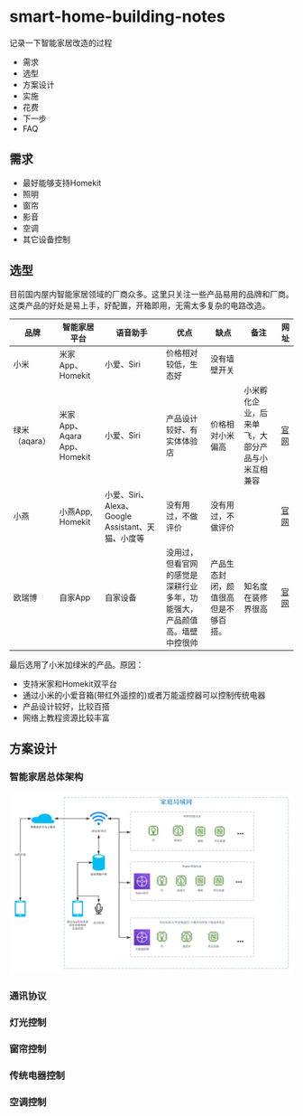 # smart-home-building-notes
记录一下智能家居改造的过程

* 需求
* 选型
* 方案设计
* 实施
* 花费
* 下一步
* FAQ

## 需求
* 最好能够支持Homekit
* 照明
* 窗帘
* 影音
* 空调
* 其它设备控制

## 选型
目前国内屋内智能家居领域的厂商众多。这里只关注一些产品易用的品牌和厂商。这类产品的好处是易上手，好配置，开箱即用，无需太多复杂的电路改造。

| 品牌 | 智能家居平台 | 语音助手 | 优点 | 缺点 | 备注 |网址|
| --- | --- | --- | --- | --- | --- | --- |
| 小米 |米家App、Homekit|小爱、Siri|价格相对较低，生态好|没有墙壁开关||
| 绿米（aqara）|米家App、Aqara App、Homekit|小爱、Siri|产品设计较好、有实体体验店|价格相对小米偏高|小米孵化企业，后来单飞，大部分产品与小米互相兼容|[官网](https://www.aqara.com/)|
| 小燕 | 小燕App, Homekit | 小爱、Siri、Alexa、Google Assistant、天猫、小度等 | 没有用过，不做评价 | 没有用过，不做评价 ||[官网](https://www.xiaoyan.io/)|
|欧瑞博|自家App|自家设备|没用过，但看官网的感觉是深耕行业多年，功能强大，产品颜值高。墙壁中控很帅|产品生态封闭，颜值很高但是不够百搭。|知名度在装修界很高|[官网](https://www.orvibo.com/)

最后选用了小米加绿米的产品。原因：
* 支持米家和Homekit双平台
* 通过小米的小爱音箱(带红外遥控的)或者万能遥控器可以控制传统电器
* 产品设计较好，比较百搭
* 网络上教程资源比较丰富

## 方案设计
### 智能家居总体架构
![总体架构图](https://github.com/kuang1987/smart-home-building-notes/blob/master/images/arch.png)
### 通讯协议
### 灯光控制
### 窗帘控制
### 传统电器控制
### 空调控制
